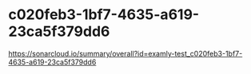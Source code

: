 # c020feb3-1bf7-4635-a619-23ca5f379dd6
https://sonarcloud.io/summary/overall?id=examly-test_c020feb3-1bf7-4635-a619-23ca5f379dd6
